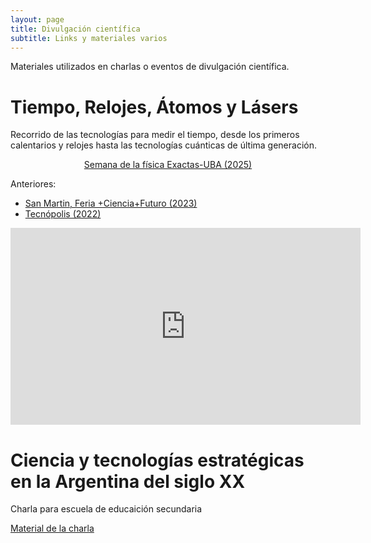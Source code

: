 ```yaml
---
layout: page
title: Divulgación científica
subtitle: Links y materiales varios
---
```


Materiales utilizados en charlas o eventos de divulgación científica.


# Tiempo, Relojes, Átomos y Lásers

Recorrido de las tecnologías para medir el tiempo, desde los primeros calentarios y relojes hasta las tecnologías cuánticas de última generación.

<center>
<a href="{{ site.baseurl }}/divulgación/TiempoRelojesAtomosYLaseres/SemFis2025/index.html" class="btn btn-primary btn-lg" role="button">Semana de la física Exactas-UBA (2025)</a>
</center>

Anteriores:

<ul>
    <li>
        <a href="{{ site.baseurl }}/divulgación/TiempoRelojesAtomosYLaseres/tiempo_relojes_atomos_laser/">San Martin, Feria +Ciencia+Futuro (2023)</a>
    </li>
    <li>
        <a href="{{ site.baseurl }}/divulgación/TiempoRelojesAtomosYLaseres/tecnopolis/">Tecnópolis (2022)</a>
    </li>
</ul>

<center>
<iframe width="560" height="315" src="https://www.youtube.com/embed/tQiVpE4wPJ4?si=768PFH-2pcFFziHC" title="YouTube video player" frameborder="0" allow="accelerometer; autoplay; clipboard-write; encrypted-media; gyroscope; picture-in-picture; web-share" referrerpolicy="strict-origin-when-cross-origin" allowfullscreen></iframe>
</center>


# Ciencia y tecnologías estratégicas en la Argentina del siglo XX

Charla para escuela de educaición secundaria

<a href="{{ site.baseurl }}/divulgación/CyTenArgXX" class="btn btn-primary btn-lg" role="button">Material de la charla</a>



